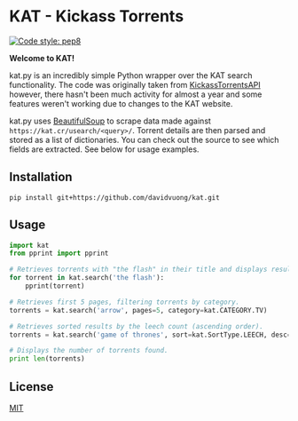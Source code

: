 # KAT - Kickass Torrents

[![Code style: pep8](https://img.shields.io/badge/code%20style-pep8-yellow.svg?style=flat-square)](https://www.python.org/dev/peps/pep-0008/)

**Welcome to KAT!**

kat.py is an incredibly simple Python wrapper over the KAT search functionality. The code was originally taken from [KickassTorrentsAPI](https://github.com/stephan-mclean/KickassTorrentsAPI) however, there hasn't been much activity for almost a year and some features weren't working due to changes to the KAT website.

kat.py uses [BeautifulSoup](https://www.crummy.com/software/BeautifulSoup/) to scrape data made against `https://kat.cr/usearch/<query>/`. Torrent details are then parsed and stored as a list of dictionaries. You can check out the source to see which fields are extracted. See below for usage examples.

## Installation

```
pip install git+https://github.com/davidvuong/kat.git
```

## Usage

```python
import kat
from pprint import pprint

# Retrieves torrents with "the flash" in their title and displays results.
for torrent in kat.search('the flash'):
    pprint(torrent)

# Retrieves first 5 pages, filtering torrents by category.
torrents = kat.search('arrow', pages=5, category=kat.CATEGORY.TV)

# Retrieves sorted results by the leech count (ascending order).
torrents = kat.search('game of thrones', sort=kat.SortType.LEECH, desc=False)

# Displays the number of torrents found.
print len(torrents)
```

## License

[MIT](LICENSE.md)
